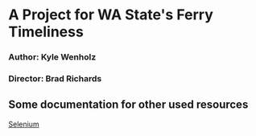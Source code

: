 # A Project for WA State's Ferry Timeliness #
### Author: Kyle Wenholz ###
### Director: Brad Richards ###

## Some documentation for other used resources #
[Selenium](http://selenium.googlecode.com/svn/trunk/docs/api/py/api.html)
